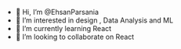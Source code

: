 - 👋 Hi, I’m @EhsanParsania
- 👀 I’m interested in design , Data Analysis and ML
- 🌱 I’m currently learning React
- 💞️ I’m looking to collaborate on React   





<!---
EhsanParsania/EhsanParsania is a ✨ special ✨ repository because its `README.md` (this file) appears on your GitHub profile.
You can click the Preview link to take a look at your changes.
--->
